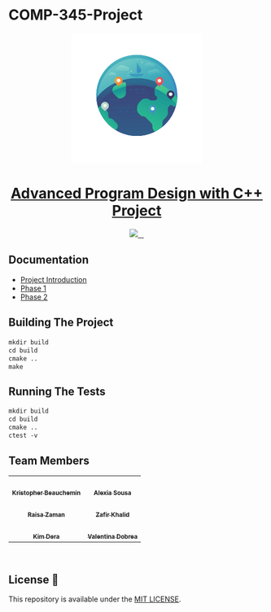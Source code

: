 # COMP-345-Project

<p align="center">
  <a href="https://github.com/KrisTheCanadian/COMP-345-Project">
  <img src="./_logo/WarzoneLogo.png" height="256">
    <h1 align="center">Advanced Program Design with C++ Project</h1>
  </a>
</p>

<p align="center">
  <a aria-label="Github" href="#">
    <img src="https://img.shields.io/badge/GitHub-100000?style=for-the-badge&logo=github&logoColor=white">
  </a>
  <a aria-label="Postgres" href="#">
    <img alt="" src="https://img.shields.io/badge/c++-%2300599C.svg?style=for-the-badge&logo=c%2B%2B&logoColor=white">
  </a>
  <a aria-label="Elastic Search" href="#">
    <img alt="" src="https://img.shields.io/badge/CLion-black?style=for-the-badge&logo=clion&logoColor=white">
  </a>
      <a aria-label="markdown" href="#">
    <img alt="" src="https://img.shields.io/badge/CMake-%23008FBA.svg?style=for-the-badge&logo=cmake&logoColor=white">
  </a>
</p>

## Documentation
- [Project Introduction](_docs/Project.COMP345.2022.2.pdf)
- [Phase 1](_docs/Assignment1.COMP345.2022.2.pdf)
- [Phase 2](_docs/Assignment2.COMP345.2022.2.pdf)

## Building The Project

```shell
mkdir build
cd build
cmake ..
make
```
## Running The Tests
```shell
mkdir build
cd build
cmake ..
ctest -v
```

## Team Members

<div align="center">
<table>
  <tr>
    <td align="center"><a href="https://github.com/KrisTheCanadian"><img src="https://avatars.githubusercontent.com/u/31254679?v=4" width="100px;" alt=""/><br /><sub><b>Kristopher Beauchemin</b></sub></a></td>
        <td align="center"><a href="https://github.com/Alexialsousa"><img src="https://avatars.githubusercontent.com/u/55991887?v=4" width="100px;" alt=""/><br /><sub><b>Alexia Sousa</b></sub></a></td> 
  </tr>
  <tr>
   <td align="center"><a href="https://github.com/raisa61"><img src="https://avatars.githubusercontent.com/u/60297428?v=4" width="100px;" alt=""/><br /><sub><b>Raisa Zaman</b></sub></a></td>
   <td align="center"><a href="https://github.com/Zafirmk"><img src="https://avatars.githubusercontent.com/u/42074951?v=4" width="100px;" alt=""/><br /><sub><b>Zafir Khalid</b></sub></a></td>
  </tr>
    <tr>
  <td align="center"><a href="https://github.com/kimdera"><img src="https://avatars.githubusercontent.com/u/39693234?v=4" width="100px;" alt=""/><br /><sub><b>Kim Dera</b></sub></a></td>
  <td align="center"><a href="https://github.com/D-Valentina"><img src="https://avatars.githubusercontent.com/u/60553975?v=4" width="100px;" alt=""/><br /><sub><b>Valentina Dobrea</b></sub></a></td>
</tr>
</table>
</div>
<br>


## License 📝

This repository is available under the [MIT LICENSE](./LICENSE).

